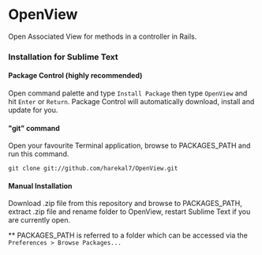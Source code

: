 OpenView
========

Open Associated View for methods in a controller in Rails.

### Installation for Sublime Text
#### Package Control (highly recommended)
Open command palette and type `Install Package` then type `OpenView` and hit `Enter` or `Return`. Package Control will automatically download, install and update for you.

#### "git" command
Open your favourite Terminal application, browse to PACKAGES_PATH and run this command.

	git clone git://github.com/harekal7/OpenView.git

#### Manual Installation
Download .zip file from this repository and browse to PACKAGES_PATH, extract .zip file and rename folder to OpenView, restart Sublime Text if you are currently open.

** PACKAGES_PATH is referred to a folder which can be accessed via the `Preferences > Browse Packages...`

